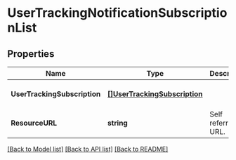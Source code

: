 # UserTrackingNotificationSubscriptionList

## Properties
Name | Type | Description | Notes
------------ | ------------- | ------------- | -------------
**UserTrackingSubscription** | [**[]UserTrackingSubscription**](UserTrackingSubscription.md) |  | [optional] [default to null]
**ResourceURL** | **string** | Self referring URL. | [optional] [default to null]

[[Back to Model list]](../README.md#documentation-for-models) [[Back to API list]](../README.md#documentation-for-api-endpoints) [[Back to README]](../README.md)


